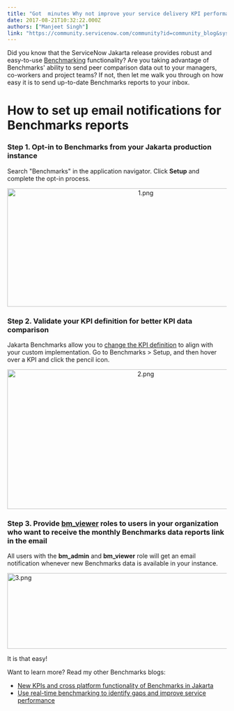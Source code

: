 ```yaml
---
title: "Got  minutes Why not improve your service delivery KPI performance"
date: 2017-08-21T10:32:22.000Z
authors: ["Manjeet Singh"]
link: "https://community.servicenow.com/community?id=community_blog&sys_id=692e666ddbd0dbc01dcaf3231f96196b"
---
```

<p><span style="background: white;">Did you know that the ServiceNow Jakarta release provides robust and easy-to-use </span><a href="https://docs.servicenow.com/bundle/jakarta-it-service-management/page/product/benchmarks/reference/r_Benchmarks.html"><span style="background: white;">Benchmarking</span></a> functionality? Are you taking advantage of Benchmarks' ability to send peer comparison data out to your managers, co-workers and project teams? If not, then let me walk you through on how easy it is to send up-to-date Benchmarks reports to your inbox.</p><p></p><h1>How to set up email notifications for Benchmarks reports</h1><p></p><h3><strong>Step 1.</strong> Opt-in to Benchmarks from your Jakarta production instance</h3><p>Search "Benchmarks" in the application navigator. Click <strong>Setup</strong> and complete the opt-in process.</p><p></p><p style="text-align: center;"><img   alt="1.png" class="image-1 jive-image" src="c8be518edb5cd344e9737a9e0f96198b.iix" style="width: 620px; height: 272px;"/></p><p style="text-align: center;"></p><p></p><h3><strong>Step 2</strong>. Validate your KPI definition for better KPI data comparison</h3><p>Jakarta Benchmarks allow you to <a title="ocs.servicenow.com/bundle/jakarta-it-service-management/page/product/benchmarks/concept/c_BenchKPIConfig.html#c_BenchKPIConfig" href="https://docs.servicenow.com/bundle/jakarta-it-service-management/page/product/benchmarks/concept/c_BenchKPIConfig.html#c_BenchKPIConfig">change the KPI definition</a> to align with your custom implementation. Go to Benchmarks &gt; Setup, and then hover over a KPI and click the pencil icon.</p><p></p><p style="text-align: center;"><img   alt="2.png" class="image-2 jive-image" src="717abc8adb1497041dcaf3231f961929.iix" style="width: 620px; height: 321px;"/></p><p></p><h3><strong>Step 3.</strong> Provide <a title="ocs.servicenow.com/bundle/jakarta-it-service-management/page/product/benchmarks/concept/c_BenchRoles.html" href="https://docs.servicenow.com/bundle/jakarta-it-service-management/page/product/benchmarks/concept/c_BenchRoles.html">bm_viewer</a> roles to users in your organization who want to receive the monthly Benchmarks data reports link in the email</h3><p>All users with the <strong>bm_admin</strong> and <strong>bm_viewer</strong> role will get an email notification whenever new Benchmarks data is available in your instance.</p><p></p><p><img   alt="3.png" class="image-3 jive-image" src="3c67d002db545344e9737a9e0f96195c.iix" style="width: 620px; height: 174px; display: block; margin-left: auto; margin-right: auto;"/></p><p></p><p></p><p>It is that easy!</p><p></p><p>Want to learn more? Read my other Benchmarks blogs:</p><ul><li><a title="" _jive_internal="true" href="/community?id=community_blog&sys_id=3b9dae69dbd0dbc01dcaf3231f9619f5">New KPIs and cross platform functionality of Benchmarks in Jakarta</a></li><li><a title="" _jive_internal="true" href="/community?id=community_blog&sys_id=e3dd6ae9dbd0dbc01dcaf3231f9619a0">Use real-time benchmarking to identify gaps and improve service performance</a></li></ul>